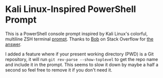 # Kali Linux-Inspired PowerShell Prompt
This is a PowerShell console prompt inspired by Kali Linux's colorful, multiline ZSH terminal [prompt](https://www.kali.org/blog/kali-linux-2020-4-release/images/bash.png). Thanks to [Bob](https://superuser.com/users/117590/bob) on Stack Overflow for [the answer](https://superuser.com/a/1259916).

I added a feature where if your present working directory (PWD) is a Git repository, it will run `git rev-parse --show-toplevel` to get the repo name and include it in the prompt. This seems to slow it down by maybe a half a second so feel free to remove it if you don't need it.
